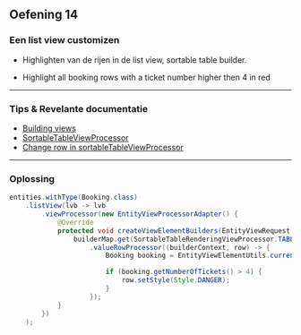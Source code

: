 ## Oefening 14
### Een list view customizen 

* Highlighten van de rijen in de list view, sortable table builder.

* Highlight all booking rows with a ticket number higher then 4 in red
----

### Tips & Revelante documentatie

* [Building views](https://across-docs.foreach.be/across-site/production/entity-module/3.2.0/building-views/index.html#_dispatchingentityviewfactory_and_entityviewprocessor)
* [SortableTableViewProcessor](https://across-docs.foreach.be/across-site/production/entity-module/3.2.0/services-and-components/default-entityviewprocessors.html)
* [Change row in sortableTableViewProcessor](https://across-docs.foreach.be/across-site/production/entity-module/3.2.0/guides/list-view/adding-a-custom-action-to-a-listview.html)

----

### Oplossing

```java
entities.withType(Booking.class)
    .listView(lvb -> lvb
        .viewProcessor(new EntityViewProcessorAdapter() {
            @Override
            protected void createViewElementBuilders(EntityViewRequest entityViewRequest, EntityView entityView, ViewElementBuilderMap builderMap) {
                builderMap.get(SortableTableRenderingViewProcessor.TABLE_BUILDER, SortableTableBuilder.class)
                    .valueRowProcessor((builderContext, row) -> {
                        Booking booking = EntityViewElementUtils.currentEntity( builderContext, Booking.class );

                        if (booking.getNumberOfTickets() > 4) {
                            row.setStyle(Style.DANGER);
                        }
                    });
            }
        })
    );
```